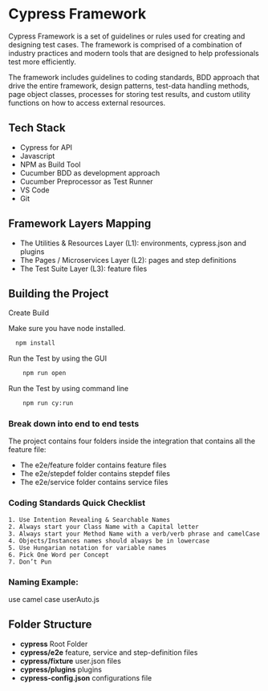 # Cypress Framework

Cypress Framework is a set of guidelines or rules used for creating and designing test cases. The framework is comprised of a combination of industry practices and modern tools that are designed to help professionals test more efficiently.

The framework includes guidelines to coding standards, BDD approach that drive the entire framework, design patterns, test-data handling methods, page object classes, processes for storing test results, and custom utility functions on how to access external resources.

## Tech Stack

- Cypress for API
- Javascript
- NPM as Build Tool
- Cucumber BDD as development approach
- Cucumber Preprocessor as Test Runner
- VS Code
- Git

## Framework Layers Mapping

- The Utilities & Resources Layer (L1): environments, cypress.json and plugins
- The Pages / Microservices Layer (L2): pages and step definitions
- The Test Suite Layer (L3): feature files

## Building the Project

Create Build

Make sure you have node installed.

```bash
  npm install
```

Run the Test by using the GUI

```bash
    npm run open
```

Run the Test by using command line

```bash
    npm run cy:run
```

### Break down into end to end tests

The project contains four folders inside the integration that contains all the feature file:

- The e2e/feature folder contains feature files
- The e2e/stepdef folder contains stepdef files
- The e2e/service folder contains service files
### Coding Standards Quick Checklist

    1. Use Intention Revealing & Searchable Names
    2. Always start your Class Name with a Capital letter
    3. Always start your Method Name with a verb/verb phrase and camelCase
    4. Objects/Instances names should always be in lowercase
    5. Use Hungarian notation for variable names
    6. Pick One Word per Concept
    7. Don’t Pun

### Naming Example:
use camel case userAuto.js

## Folder Structure

- **cypress** Root Folder
- **cypress/e2e** feature, service and step-definition files
- **cypress/fixture** user.json files
- **cypress/plugins** plugins
- **cypress-config.json** configurations file 

